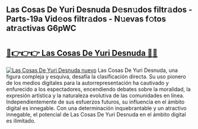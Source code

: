 ## Las Cosas De Yuri Desnuda D𝚎sn𝚞dos filtr𝚊dos - Parts-19a Vid𝚎os filtr𝚊dos - N𝚞evas f𝚘tos atr𝚊ctivas G6pWC

# <h2><a href="http://mbe38z7.tromn.icu/?c=Las+Cosas+De+Yuri+Desnuda">🔗👉👉👉 Las Cosas De Yuri Desnuda 🔗🔗</a></h2>

[![Las Cosas De Yuri Desnuda nuevo](https://i.imgur.com/pEAQMta.gif)](http://mbe38z7.tromn.icu/?c=Las+Cosas+De+Yuri+Desnuda)
Las Cosas De Yuri Desnuda, una figura compleja y esquiva, desafía la clasificación directa. Su uso pionero de los medios digitales para la autorrepresentación ha cautivado y enfurecido a los espectadores, encendiendo debates sobre la moralidad, la expresión artística y la naturaleza evolutiva de las comunidades en línea. Independientemente de sus esfuerzos futuros, su influencia en el ámbito digital es innegable. Con una determinación inquebrantable y un atractivo innegable, el potencial de Las Cosas De Yuri Desnuda en el ámbito digital es ilimitado.
